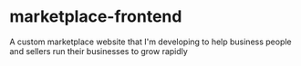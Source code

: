 # marketplace-frontend
A custom marketplace website that I'm developing to help business people and sellers run their businesses to grow rapidly
